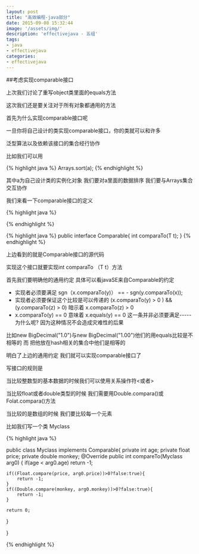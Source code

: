 ```yaml
---
layout: post
title: "高效编程-java部分"
date: 2015-09-08 15:32:44
image: '/assets/img/'
description: 'effectivejava - 五组'
tags:
- java
- effectivejava 
categories:
- effectivejava
---
```


##考虑实现comparable接口

上次我们讨论了重写object类里面的equals方法

这次我们还是要关注对于所有对象都通用的方法

首先为什么实现comparable接口呢 

一旦你将自己设计的类实现comparable接口，你的类就可以和许多

泛型算法以及依赖该接口的集合经行协作

比如我们可以用 

{% highlight java %}
Arrays.sort(a);
{% endhighlight %}

其中a为自己设计类的实例化对象 我们要对a里面的数据排序 我们要与Arrays集合交互协作

我们来看一下comparable接口的定义

{% highlight java %}

{% endhighlight %}

{% highlight java %}
public interface Comparable<T>{
    int comparaTo(T t);
}
{% endhighlight %}

上边看到的就是Comparable接口的源代码

实现这个接口就要实现int comparaTo （T t）方法

首先我们要明确他的通用约定 具体可以看javaSE来自Comparable的约定

- 实现者必须要满足 sgn（x.comparaTo(y)） == - sgn(y.comparaTo(x));
- 实现者必须要保证这个比较是可以传递的 (x.comparaTo(y) > 0 ) && (y.comparaTo(z) > 0) 暗示着 x.comparaTo(z) > 0
- x.comparaTo(y) == 0 意味着 x.equals(y) == 0  这一条并非必须要满足-----为什么呢? 因为这种情况不会造成灾难性的后果

比如new BigDecimal("1.0")与new BigDecimal("1.00")他们的用equals比较是不相等的 而 把他放在hash相关的集合中他们是相等的

明白了上边的通用约定 我们就可以实现comparable接口了

写接口的规则是

当比较整数型的基本数据的时候我们可以使用关系操作符<或者>

当比较float或者double类型的时候 我们需要用Double.compara()或Folat.compara()方法

当比较的是数组的时候 我们要比较每一个元素

比如我们写一个类 Myclass


{% highlight java %}

public class Myclass implements Comparable<Myclass>{
private int age;
private float price;
private double monkey;
@Override
public int compareTo(Myclass arg0) {
    if(age < arg0.age)
        return -1;
    
    if((Float.compare(price, arg0.price))>0?false:true){
        return -1;
    }
    if((Double.compare(monkey, arg0.monkey))>0?false:true){
        return -1;
    }
    
    return 0;
}

}

{% endhighlight %}





